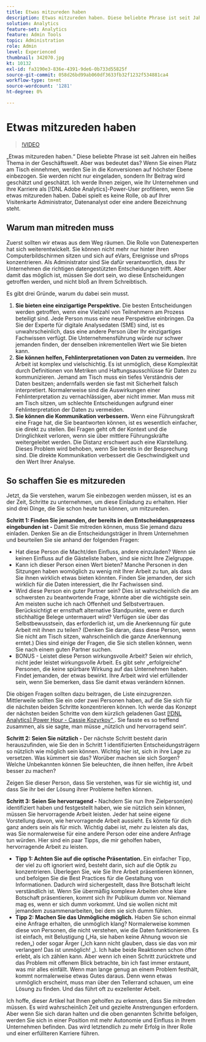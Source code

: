 ```yaml
---
title: Etwas mitzureden haben
description: Etwas mitzureden haben. Diese beliebte Phrase ist seit Jahren ein heißes Thema in der Geschäftswelt. Aber was bedeutet das? Wenn Sie einen Platz am Tisch einnehmen, werden Sie in die Konversionen auf höchster Ebene einbezogen. Sie werden nicht nur eingeladen, sondern Ihr Beitrag wird geschätzt und geschätzt. Ich werde Ihnen zeigen, wie Sie Ihrem Unternehmen und Ihrer Karriere als Administrator helfen können, wenn Sie etwas mitzureden  [!DNL Adobe Analytics] .
solution: Analytics
feature-set: Analytics
feature: Admin Tools
topic: Administration
role: Admin
level: Experienced
thumbnail: 342070.jpg
kt: 10132
exl-id: fa3190e3-836e-4391-9de6-0b733d55825f
source-git-commit: 058d26bd99ab060df3633fb32f1232f534881ca4
workflow-type: tm+mt
source-wordcount: '1281'
ht-degree: 0%

---
```


# Etwas mitzureden haben

>[!VIDEO](https://video.tv.adobe.com/v/3410291/?quality=12&learn=on&captions=ger)

„Etwas mitzureden haben.“ Diese beliebte Phrase ist seit Jahren ein heißes Thema in der Geschäftswelt. Aber was bedeutet das? Wenn Sie einen Platz am Tisch einnehmen, werden Sie in die Konversionen auf höchster Ebene einbezogen. Sie werden nicht nur eingeladen, sondern Ihr Beitrag wird geschätzt und geschätzt. Ich werde Ihnen zeigen, wie Ihr Unternehmen und Ihre Karriere als [!DNL Adobe Analytics]-Power-User profitieren, wenn Sie etwas mitzureden haben. Dabei spielt es keine Rolle, ob auf Ihrer Visitenkarte Administrator, Datenanalyst oder eine andere Bezeichnung steht.

## Warum man mitreden muss

Zuerst sollten wir etwas aus dem Weg räumen. Die Rolle von Datenexperten hat sich weiterentwickelt. Sie können nicht mehr nur hinter ihren Computerbildschirmen sitzen und sich auf eVars, Ereignisse und sProps konzentrieren. Als Administrator sind Sie dafür verantwortlich, dass Ihr Unternehmen die richtigen datengestützten Entscheidungen trifft. Aber damit das möglich ist, müssen Sie dort sein, wo diese Entscheidungen getroffen werden, und nicht bloß an Ihrem Schreibtisch.

Es gibt drei Gründe, warum du dabei sein musst.

1. **Sie bieten eine einzigartige Perspektive.** Die besten Entscheidungen werden getroffen, wenn eine Vielzahl von Teilnehmern am Prozess beteiligt sind. Jede Person muss eine neue Perspektive einbringen. Da Sie der Experte für digitale Analysedaten (SME) sind, ist es unwahrscheinlich, dass eine andere Person über Ihr einzigartiges Fachwissen verfügt. Die Unternehmensführung würde nur schwer jemanden finden, der denselben inkrementellen Wert wie Sie bieten kann.
1. **Sie können helfen, Fehlinterpretationen von Daten zu vermeiden.** Ihre Arbeit ist komplex und vielschichtig. Es ist unmöglich, diese Komplexität durch Definitionen von Metriken und Haftungsausschlüsse für Daten zu kommunizieren. Jemand am Tisch muss ein tiefes Verständnis der Daten besitzen; andernfalls werden sie fast mit Sicherheit falsch interpretiert. Normalerweise sind die Auswirkungen einer Fehlinterpretation zu vernachlässigen, aber nicht immer. Man muss mit am Tisch sitzen, um schlechte Entscheidungen aufgrund einer Fehlinterpretation der Daten zu vermeiden.
1. **Sie können die Kommunikation verbessern.** Wenn eine Führungskraft eine Frage hat, die Sie beantworten können, ist es wesentlich einfacher, sie direkt zu stellen. Bei Fragen geht oft der Kontext und die Dringlichkeit verloren, wenn sie über mittlere Führungskräfte weitergeleitet werden. Die Distanz erschwert auch eine Klarstellung. Dieses Problem wird behoben, wenn Sie bereits in der Besprechung sind. Die direkte Kommunikation verbessert die Geschwindigkeit und den Wert Ihrer Analyse.

## So schaffen Sie es mitzureden

Jetzt, da Sie verstehen, warum Sie einbezogen werden müssen, ist es an der Zeit, Schritte zu unternehmen, um diese Einladung zu erhalten. Hier sind drei Dinge, die Sie schon heute tun können, um mitzureden.

**Schritt 1: Finden Sie jemanden, der bereits in den Entscheidungsprozess eingebunden ist -** Damit Sie mitreden können, muss Sie jemand dazu einladen. Denken Sie an die Entscheidungsträger in Ihrem Unternehmen und beurteilen Sie sie anhand der folgenden Fragen:

* Hat diese Person die Macht/den Einfluss, andere einzuladen? Wenn sie keinen Einfluss auf die Gästeliste haben, sind sie nicht Ihre Zielgruppe.
* Kann ich dieser Person einen Wert bieten? Manche Personen in den Sitzungen haben womöglich zu wenig mit Ihrer Arbeit zu tun, als dass Sie ihnen wirklich etwas bieten könnten. Finden Sie jemanden, der sich wirklich für die Daten interessiert, die Ihr Fachwissen sind.
* Wird diese Person ein guter Partner sein? Dies ist wahrscheinlich die am schwersten zu beantwortende Frage, könnte aber die wichtigste sein. Am meisten suche ich nach Offenheit und Selbstvertrauen. Berücksichtigt er ernsthaft alternative Standpunkte, wenn er durch stichhaltige Belege untermauert wird? Verfügen sie über das Selbstbewusstsein, das erforderlich ist, um die Anerkennung für gute Arbeit mit ihnen zu teilen? (Denken Sie daran, dass diese Person, wenn Sie nicht am Tisch sitzen, wahrscheinlich die ganze Anerkennung erntet.) Dies sind einige der Fragen, die Sie sich stellen können, wenn Sie nach einem guten Partner suchen.
* BONUS - Leistet diese Person wirkungsvolle Arbeit? Seien wir ehrlich, nicht jeder leistet wirkungsvolle Arbeit. Es gibt sehr „erfolgreiche“ Personen, die keine spürbare Wirkung auf das Unternehmen haben. Findet jemanden, der etwas bewirkt. Ihre Arbeit wird viel erfüllender sein, wenn Sie bemerken, dass Sie damit etwas verändern können.

Die obigen Fragen sollten dazu beitragen, die Liste einzugrenzen. Mittlerweile sollten Sie ein oder zwei Personen haben, auf die Sie sich für die nächsten beiden Schritte konzentrieren können. Ich werde das Konzept der nächsten beiden Schritte von dem kürzlich geladenen Gast [[!DNL Analytics] Power Hour - Cassie Kozyrkov“ ](https://analyticshour.io/2021/12/14/182-making-better-decisions-and-being-useful-with-cassie-kozyrkov/). Sie fasste es so treffend zusammen, als sie sagte, man müsse „nützlich und hervorragend sein“.

**Schritt 2: Seien Sie nützlich -** Der nächste Schritt besteht darin herauszufinden, wie Sie den in Schritt 1 identifizierten Entscheidungsträgern so nützlich wie möglich sein können. Wichtig hier ist, sich in ihre Lage zu versetzen. Was kümmert sie das? Worüber machen sie sich Sorgen? Welche Unbekannten können Sie beleuchten, die ihnen helfen, ihre Arbeit besser zu machen?

Zeigen Sie dieser Person, dass Sie verstehen, was für sie wichtig ist, und dass Sie ihr bei der Lösung ihrer Probleme helfen können.

**Schritt 3: Seien Sie hervorragend -** Nachdem Sie nun Ihre Zielperson(en) identifiziert haben und festgestellt haben, wie sie nützlich sein können, müssen Sie hervorragende Arbeit leisten. Jeder hat seine eigene Vorstellung davon, wie hervorragende Arbeit aussieht. Es könnte für dich ganz anders sein als für mich. Wichtig dabei ist, mehr zu leisten als das, was Sie normalerweise für eine andere Person oder eine andere Anfrage tun würden. Hier sind ein paar Tipps, die mir geholfen haben, hervorragende Arbeit zu leisten.

* **Tipp 1: Achten Sie auf die optische Präsentation.** Ein einfacher Tipp, der viel zu oft ignoriert wird, besteht darin, sich auf die Optik zu konzentrieren. Überlegen Sie, wie Sie Ihre Arbeit präsentieren können, und befolgen Sie die Best Practices für die Gestaltung von Informationen. Dadurch wird sichergestellt, dass Ihre Botschaft leicht verständlich ist. Wenn Sie übermäßig komplexe Arbeiten ohne klare Botschaft präsentieren, kommt sich Ihr Publikum dumm vor. Niemand mag es, wenn er sich dumm vorkommt. Und sie wollen nicht mit jemandem zusammenarbeiten, bei dem sie sich dumm fühlen.
* **Tipp 2: Machen Sie das Unmögliche möglich.** Haben Sie schon einmal eine Anfrage erhalten, die unmöglich klang? Normalerweise kommen diese von Personen, die nicht verstehen, wie die Daten funktionieren. Es ist einfach, mit Belustigung („Ha, sie haben keine Ahnung wovon sie reden„) oder sogar Ärger („Ich kann nicht glauben, dass sie das von mir verlangen! Das ist unmöglich! „). Ich habe beide Reaktionen schon öfter erlebt, als ich zählen kann. Aber wenn ich einen Schritt zurücktrete und das Problem mit offenem Blick betrachte, bin ich fast immer erstaunt, was mir alles einfällt. Wenn man lange genug an einem Problem festhält, kommt normalerweise etwas Gutes daraus. Denn wenn etwas unmöglich erscheint, muss man über den Tellerrand schauen, um eine Lösung zu finden. Und das führt oft zu exzellenter Arbeit.

Ich hoffe, dieser Artikel hat Ihnen geholfen zu erkennen, dass Sie mitreden müssen. Es wird wahrscheinlich Zeit und gezielte Anstrengungen erfordern. Aber wenn Sie sich daran halten und die oben genannten Schritte befolgen, werden Sie sich in einer Position mit mehr Autonomie und Einfluss in Ihrem Unternehmen befinden. Das wird letztendlich zu mehr Erfolg in Ihrer Rolle und einer erfüllteren Karriere führen.
